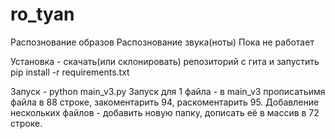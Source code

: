 # ro_tyan
Распознование образов
Распознование звука(ноты) Пока не работает

Установка - скачать(или склонировать) репозиторий с гита
и запустить pip install -r requirements.txt

Запуск - python main_v3.py
Запуск для 1 файла - в main_v3 прописатьимя файла в 88 строке, закоментарить 94, раскоментарить 95.
Добавление нескольких файлов - добавить новую папку, дописать её в массив в 72 строке.
